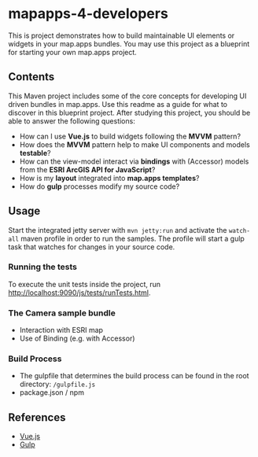 # mapapps-4-developers

This is project demonstrates how to build maintainable UI elements or widgets in your map.apps bundles. You may use this project as a blueprint for starting your own map.apps project.

## Contents

This Maven project includes some of the core concepts for developing UI driven bundles in map.apps. Use this readme as a guide for what to discover in this blueprint project. After studying this project, you should be able to answer the following questions:

* How can I use **Vue.js** to build widgets following the **MVVM** pattern?
* How does the **MVVM** pattern help to make UI components and models **testable**?
* How can the view-model interact via **bindings** with (Accessor) models from the **ESRI ArcGIS API for JavaScript**?
* How is my **layout** integrated into **map.apps templates**?
* How do **gulp** processes modify my source code?

## Usage

Start the integrated jetty server with `mvn jetty:run` and activate the `watch-all` maven profile in order to run the samples.
The profile will start a gulp task that watches for changes in your source code.

### Running the tests

To execute the unit tests inside the project, run [http://localhost:9090/js/tests/runTests.html](http://localhost:9090/js/tests/runTests.html).

### The Camera sample bundle

* Interaction with ESRI map
* Use of Binding (e.g. with Accessor)

### Build Process

* The gulpfile that determines the build process can be found in the root directory: `/gulpfile.js`
* package.json / npm

## References

* [Vue.js](https://vuejs.org)
* [Gulp](http://gulpjs.com)